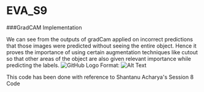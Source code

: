 # EVA_S9
###GradCAM Implementation

We can see from the outputs of gradCam applied on incorrect predictions that those 
images were predicted without seeing the entire object. Hence it proves the importance of using certain 
augmentation techniques like cutout so that other areas of the object are also given relevant importance
while predicting the labels. 
![GitHub Logo](/images/logo.png)
Format: ![Alt Text](url)

This code has been done with reference to Shantanu Acharya's Session 8 Code
